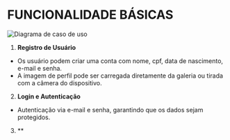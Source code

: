 # FUNCIONALIDADE BÁSICAS

<!-- Código para por imagens dentro da documentação -->
![Diagrama de caso de uso](docs/casodeuso.png)

<!-- Explicar as funcionalidades do aplicativo. -->


1. **Registro de Usuário**
- Os usuário podem criar uma conta com nome, cpf, data de nascimento, e-mail e senha.
- A imagem de perfil pode ser carregada diretamente da galeria ou tirada com a câmera do dispositivo.

2. **Login e Autenticação**
- Autenticação via e-mail e senha, garantindo que os dados sejam protegidos.

3. ** 

